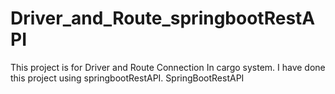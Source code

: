# Driver_and_Route_springbootRestAPI
This project is for Driver and Route Connection In cargo system. I have done this project using springbootRestAPI.
SpringBootRestAPI
